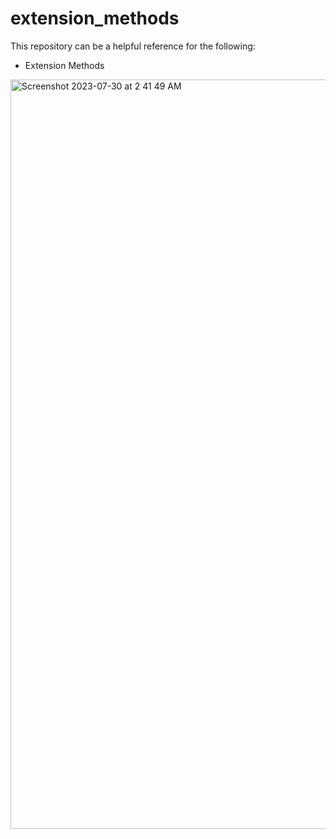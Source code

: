 # extension_methods

This repository can be a helpful reference for the following:

- Extension Methods

<img width="1199" alt="Screenshot 2023-07-30 at 2 41 49 AM" src="https://github.com/jakansha2001/extension_methods/assets/64529996/84655309-21a0-434d-97fd-e66ec8f283a3">
